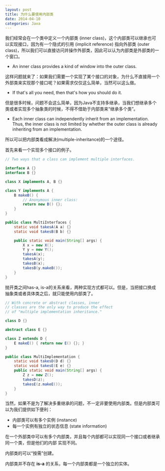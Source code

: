 ```yaml
---
layout: post
title: 为什么要使用内部类
date: 2014-04-10
categories: Java
---
```


我们经常会在一个类中定义一个内部类 (inner class)，这个内部类可以继承也可以实现接口，因为有一个隐式的引用 (implicit reference) 指向外部类 (outer class)，所以我们可以直接访问并操作外部类，因此可以认为内部类是外部类的一个窗口。

* An inner class provides a kind of window into the outer class.

这样问题就来了：如果我们需要一个实现了某个接口的对象，为什么不直接用一个外部类来实现那个接口呢？如果需求仅仅这么简单，当然可以这么做。

* If that's all you need, then that's how you should do it.

但是很多时候，问题不会这么简单，因为Java不支持多继承，当我们想继承多个类或者实现多个抽象类的时候，不得不借助于内部类来“继承多个类”。

* Each inner class can independently inherit from an implementation. Thus, the inner class is not limited by whether the outer class is already inheriting from an implementation.

所以可以把内部类看成解决(multiple-inheritance)的一个途径。

首先来看一个实现多个接口的例子。

```java
// Two ways that a class can implement multiple interfaces.

interface A {}
interface B {}

class X implements A, B {}

class Y implements A {
    B makeB() {
        // Anonymous inner class:
        return new B() {};
    }
}

public class MultiInterfaces {
    static void takesA(A a) {}
    static void takesB(B b) {}

    public static void main(String[] args) {
        X x = new X();
        Y y = new Y();
        takesA(x);
        takesA(y);
        takesB(x);
        takesB(y.makeB());
    }
}

```

抛开类之间has-a, is-a的关系来看，两种实现方式都可以。但是，当把接口换成抽象类或者具体类之后，就只能使用内部类了。

```java
// With concrete or abstract classes, inner
// classes are the only way to produce the effect
// of "multiple implementation inheritance."

class D {}

abstract class E {}

class Z extends D {
    E makeE() { return new E() {}; }
}

public class MultiImplementation {
    static void takesD(D d) {}
    static void takesE(E e) {}
    public static void main(String[] args) {
        Z z = new Z();
        takesD(z);
        takesE(z.makeE());
    }
}
```

当然，如果不是为了解决多重继承的问题，不一定非要使用内部类。但是内部类可以为我们提供如下便利：
* 内部类可以有多个实例 (instance)
* 每一个实例有独立的状态信息 (state information)

在一个外部类中可以有多个内部类，并且每个内部都可以实现同一个接口或者继承同一个类，但是他们的内部
实现不同。

内部类的可以“按需”创建。

内部类并不存在 **is-a** 的关系，每一个内部类都是一个独立的实体。
